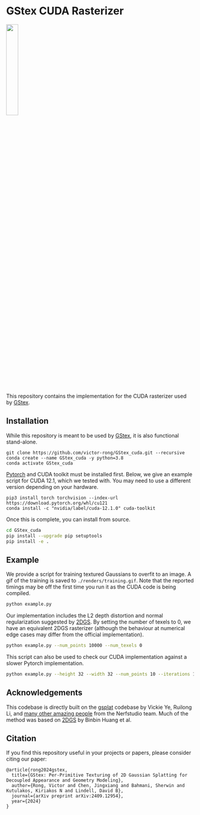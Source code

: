 # GStex CUDA Rasterizer

<a href="https://compimaging.dgp.toronto.edu/">
<img src="./assets/logo.gif" width="25%" height="25%"/>
</a>

This repository contains the implementation for the CUDA rasterizer used by [GStex](https://github.com/victor-rong/GStex).

## Installation

While this repository is meant to be used by [GStex](https://github.com/victor-rong/GStex), it is also functional stand-alone.

```
git clone https://github.com/victor-rong/GStex_cuda.git --recursive
conda create --name GStex_cuda -y python=3.8
conda activate GStex_cuda
```

[Pytorch](https://pytorch.org/get-started/locally/) and CUDA toolkit must be installed first. Below, we give an example script for CUDA 12.1, which we tested with. You may need to use a different version depending on your hardware. 

```
pip3 install torch torchvision --index-url https://download.pytorch.org/whl/cu121
conda install -c "nvidia/label/cuda-12.1.0" cuda-toolkit
```

Once this is complete, you can install from source.

```bash
cd GStex_cuda
pip install --upgrade pip setuptools
pip install -e .
```

## Example

We provide a script for training textured Gaussians to overfit to an image. A gif of the training is saved to `./renders/training.gif`. Note that the reported timings may be off the first time you run it as the CUDA code is being compiled.

```bash
python example.py
```

Our implementation includes the L2 depth distortion and normal regularization suggested by [2DGS](https://surfsplatting.github.io/). By setting the number of texels to 0, we have an equivalent 2DGS rasterizer (although the behaviour at numerical edge cases may differ from the official implementation).

```bash
python example.py --num_points 10000 --num_texels 0
```

This script can also be used to check our CUDA implementation against a slower Pytorch implementation.

```bash
python example.py --height 32 --width 32 --num_points 10 --iterations 10 --torch_compare True
```

## Acknowledgements

This codebase is directly built on the [gsplat](https://docs.gsplat.studio/main/) codebase by Vickie Ye, Ruilong Li, and [many other amazing people](https://github.com/nerfstudio-project/gsplat?tab=readme-ov-file#development-and-contribution) from the Nerfstudio team. Much of the method was based on [2DGS](https://surfsplatting.github.io/) by Binbin Huang et al.

## Citation

If you find this repository useful in your projects or papers, please consider citing our paper:
```
@article{rong2024gstex,
  title={GStex: Per-Primitive Texturing of 2D Gaussian Splatting for Decoupled Appearance and Geometry Modeling},
  author={Rong, Victor and Chen, Jingxiang and Bahmani, Sherwin and Kutulakos, Kiriakos N and Lindell, David B},
  journal={arXiv preprint arXiv:2409.12954},
  year={2024}
}
```
